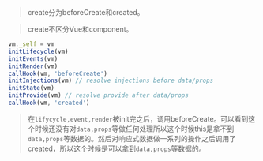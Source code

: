 > create分为beforeCreate和created。

> create不区分Vue和component。

```javascript
vm._self = vm
initLifecycle(vm)
initEvents(vm)
initRender(vm)
callHook(vm, 'beforeCreate')
initInjections(vm) // resolve injections before data/props
initState(vm)
initProvide(vm) // resolve provide after data/props
callHook(vm, 'created')
```

> 在`lifycycle,event,render`被init完之后，调用beforeCreate。可以看到这个时候还没有对`data,props`等做任何处理所以这个时候this是拿不到`data,props`等数据的。然后对响应式数据做一系列的操作之后调用了created，所以这个时候是可以拿到`data,props`等数据的。